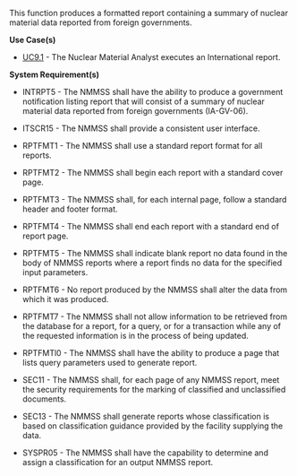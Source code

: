 This function produces a formatted report containing a summary of nuclear material data reported from foreign governments.

**Use Case(s)**

-  <a href="https://dev.azure.com/Link-Technologies/NMMSS%20Requirements/_workitems/edit/190/" target="_blank">UC9.1</a> - The Nuclear Material Analyst executes an International report.

**System Requirement(s)**


- INTRPT5 - The NMMSS shall have the ability to produce a government notification listing report that will consist of a summary of nuclear material data reported from foreign governments (IA-GV-06).

- ITSCR15 - The NMMSS shall provide a consistent user interface.

- RPTFMT1 - The NMMSS shall use a standard report format for all reports.

- RPTFMT2 - The NMMSS shall begin each report with a standard cover page.

- RPTFMT3 - The NMMSS shall, for each internal page, follow a standard header and footer format.

- RPTFMT4 - The NMMSS shall end each report with a standard end of report page.

- RPTFMT5 - The NMMSS shall indicate blank report no data found in the body of NMMSS reports where a report finds no data for the specified input parameters.

- RPTFMT6 - No report produced by the NMMSS shall alter the data from which it was produced.

- RPTFMT7 - The NMMSS shall not allow information to be retrieved from the database for a report, for a query, or for a transaction while any of the requested information is in the process of being updated.

- RPTFMTl0 - The NMMSS shall have the ability to produce a page that lists query parameters used to generate report.

- SEC11 - The NMMSS shall, for each page of any NMMSS report, meet the security requirements for the marking of classified and unclassified documents.

- SEC13 - The NMMSS shall generate reports whose classification is based on classification guidance provided by the facility supplying the data.

- SYSPR05 - The NMMSS shall have the capability to determine and assign a classification for an output NMMSS report.
